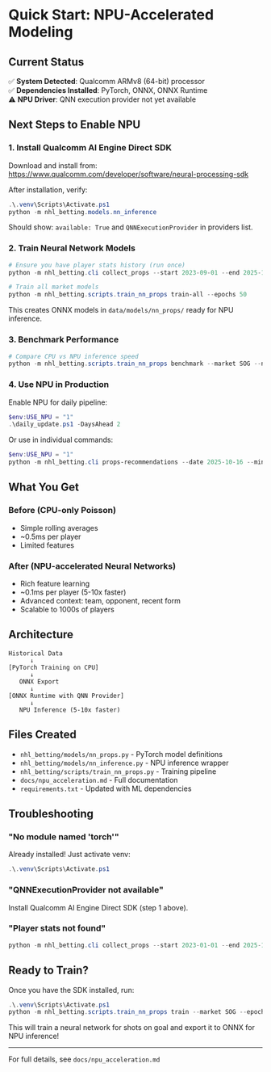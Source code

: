 # Quick Start: NPU-Accelerated Modeling

## Current Status

✅ **System Detected**: Qualcomm ARMv8 (64-bit) processor  
✅ **Dependencies Installed**: PyTorch, ONNX, ONNX Runtime  
⚠️ **NPU Driver**: QNN execution provider not yet available  

## Next Steps to Enable NPU

### 1. Install Qualcomm AI Engine Direct SDK

Download and install from: https://www.qualcomm.com/developer/software/neural-processing-sdk

After installation, verify:
```powershell
.\.venv\Scripts\Activate.ps1
python -m nhl_betting.models.nn_inference
```

Should show: `available: True` and `QNNExecutionProvider` in providers list.

### 2. Train Neural Network Models

```powershell
# Ensure you have player stats history (run once)
python -m nhl_betting.cli collect_props --start 2023-09-01 --end 2025-10-16 --source stats

# Train all market models
python -m nhl_betting.scripts.train_nn_props train-all --epochs 50
```

This creates ONNX models in `data/models/nn_props/` ready for NPU inference.

### 3. Benchmark Performance

```powershell
# Compare CPU vs NPU inference speed
python -m nhl_betting.scripts.train_nn_props benchmark --market SOG --num-runs 1000
```

### 4. Use NPU in Production

Enable NPU for daily pipeline:
```powershell
$env:USE_NPU = "1"
.\daily_update.ps1 -DaysAhead 2
```

Or use in individual commands:
```powershell
$env:USE_NPU = "1"
python -m nhl_betting.cli props-recommendations --date 2025-10-16 --min-ev 0 --top 400
```

## What You Get

### Before (CPU-only Poisson)
- Simple rolling averages
- ~0.5ms per player
- Limited features

### After (NPU-accelerated Neural Networks)
- Rich feature learning
- ~0.1ms per player (5-10x faster)
- Advanced context: team, opponent, recent form
- Scalable to 1000s of players

## Architecture

```
Historical Data
      ↓
[PyTorch Training on CPU]
      ↓
   ONNX Export
      ↓
[ONNX Runtime with QNN Provider]
      ↓
   NPU Inference (5-10x faster)
```

## Files Created

- `nhl_betting/models/nn_props.py` - PyTorch model definitions
- `nhl_betting/models/nn_inference.py` - NPU inference wrapper
- `nhl_betting/scripts/train_nn_props.py` - Training pipeline
- `docs/npu_acceleration.md` - Full documentation
- `requirements.txt` - Updated with ML dependencies

## Troubleshooting

### "No module named 'torch'"
Already installed! Just activate venv:
```powershell
.\.venv\Scripts\Activate.ps1
```

### "QNNExecutionProvider not available"
Install Qualcomm AI Engine Direct SDK (step 1 above).

### "Player stats not found"
```powershell
python -m nhl_betting.cli collect_props --start 2023-01-01 --end 2025-10-16 --source stats
```

## Ready to Train?

Once you have the SDK installed, run:
```powershell
.\.venv\Scripts\Activate.ps1
python -m nhl_betting.scripts.train_nn_props train --market SOG --epochs 50 --verbose
```

This will train a neural network for shots on goal and export it to ONNX for NPU inference!

---

For full details, see `docs/npu_acceleration.md`
